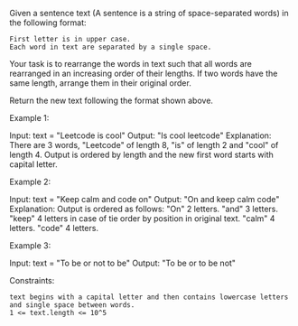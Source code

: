 Given a sentence text (A sentence is a string of space-separated words) in the following format:

    First letter is in upper case.
    Each word in text are separated by a single space.

Your task is to rearrange the words in text such that all words are rearranged in an increasing order of their lengths. If two words have the same length, arrange them in their original order.

Return the new text following the format shown above.

 

Example 1:

Input: text = "Leetcode is cool"
Output: "Is cool leetcode"
Explanation: There are 3 words, "Leetcode" of length 8, "is" of length 2 and "cool" of length 4.
Output is ordered by length and the new first word starts with capital letter.

Example 2:

Input: text = "Keep calm and code on"
Output: "On and keep calm code"
Explanation: Output is ordered as follows:
"On" 2 letters.
"and" 3 letters.
"keep" 4 letters in case of tie order by position in original text.
"calm" 4 letters.
"code" 4 letters.

Example 3:

Input: text = "To be or not to be"
Output: "To be or to be not"

 

Constraints:

    text begins with a capital letter and then contains lowercase letters and single space between words.
    1 <= text.length <= 10^5

